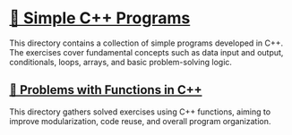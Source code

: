 # [🧮 Simple C++ Programs](simple_problems/README.md)

This directory contains a collection of simple programs developed in C++. The exercises cover fundamental concepts such as data input and output, conditionals, loops, arrays, and basic problem-solving logic.

## [🧠 Problems with Functions in C++](problems_with_functions/README.md)

This directory gathers solved exercises using C++ functions, aiming to improve modularization, code reuse, and overall program organization.
